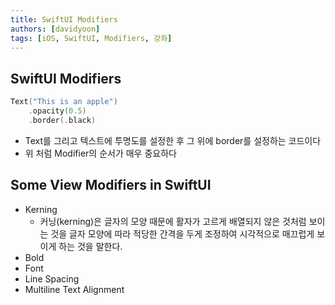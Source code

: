 ```yaml
---
title: SwiftUI Modifiers
authors: [davidyoon]
tags: [iOS, SwiftUI, Modifiers, 강좌]
---
```


## SwiftUI Modifiers

```Swift
Text("This is an apple")
    .opacity(0.5)
    .border(.black)
```

- Text를 그리고 텍스트에 투명도를 설정한 후 그 위에 border를 설정하는 코드이다
- 위 처럼 Modifier의 순서가 매우 중요하다

## Some View Modifiers in SwiftUI

- Kerning
  - 커닝(kerning)은 글자의 모양 때문에 활자가 고르게 배열되지 않은 것처럼 보이는 것을 글자 모양에 따라 적당한 간격을 두게 조정하여 시각적으로 매끄럽게 보이게 하는 것을 말한다.
- Bold
- Font
- Line Spacing
- Multiline Text Alignment
